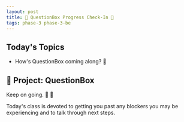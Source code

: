 ```yaml
---
layout: post
title: 🐝 QuestionBox Progress Check-In 🐝
tags: phase-3 phase-3-be
---
```


## Today's Topics

- How's QuestionBox coming along? 👀

## 🎯 Project: QuestionBox

Keep on going. 💪 🚀

Today's class is devoted to getting you past any blockers you may be experiencing and to talk through next steps.
